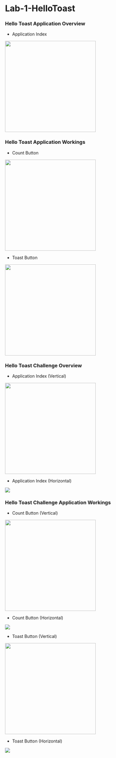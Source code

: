 # Lab-1-HelloToast

### Hello Toast Application Overview

- Application Index
<img src="Screenshots/HelloToast Application.png" width=300/>

### Hello Toast Application Workings

  - Count Button
<img src="Screenshots/HelloToast-CountButton.gif" width=300/>

  - Toast Button
<img src="Screenshots/HelloToast-ToastButton.gif" width=300/>

### Hello Toast Challenge Overview

- Application Index (Vertical)
<img src="Screenshots/HelloToastChallenge-Vertical.png" width=300>

- Application Index (Horizontal)
<img src="Screenshots/HelloToastChallenge-Horizontal.png"/>

### Hello Toast Challenge Application Workings

- Count Button (Vertical)
<img src="Screenshots/HelloToastChallenge-CountButton.gif" width=300>

- Count Button (Horizontal)
<img src="Screenshots/HelloToastChallenge-CountButton-2.gif"/>

- Toast Button (Vertical)
<img src="Screenshots/HelloToastChallenge-ToastButton.gif" width=300>

- Toast Button (Horizontal)
<img src="Screenshots/HelloToastChallenge-ToastButton-2.gif"/>
